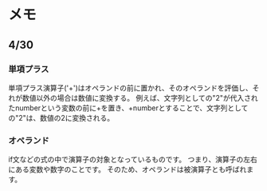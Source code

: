 # メモ

## 4/30
### 単項プラス

単項プラス演算子('+')はオペランドの前に置かれ、そのオペランドを評価し、それが数値以外の場合は数値に変換する。
例えば、文字列としての"2"が代入されたnumberという変数の前に+を置き、+numberとすることで、文字列としての"2"は、数値の2に変換される。

### オペランド
if文などの式の中で演算子の対象となっているものです。 つまり、演算子の左右にある変数や数字のことです。 そのため、オペランドは被演算子とも呼ばれます。
